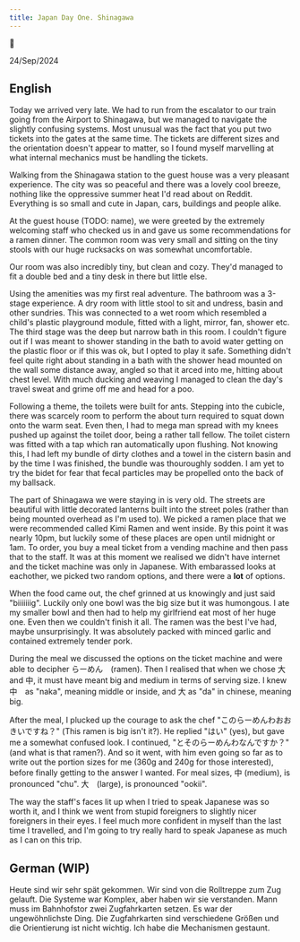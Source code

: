 ```yaml
---
title: Japan Day One. Shinagawa
---
```


🌱

24/Sep/2024

## English
Today we arrived very late. We had to run from the escalator to our train going from the Airport to Shinagawa, but we managed to navigate the slightly confusing systems. Most unusual was the fact that you put two tickets into the gates at the same time. The tickets are different sizes and the orientation doesn't appear to matter, so I found myself marvelling at what internal mechanics must be handling the tickets.

Walking from the Shinagawa station to the guest house was a very pleasant experience. The city was so peaceful and there was a lovely cool breeze, nothing like the oppressive summer heat I'd read about on Reddit. Everything is so small and cute in Japan, cars, buildings and people alike.

At the guest house (TODO: name), we were greeted by the extremely welcoming staff who checked us in and gave us some recommendations for a ramen dinner. The common room was very small and sitting on the tiny stools with our huge rucksacks on was somewhat uncomfortable. 

Our room was also incredibly tiny, but clean and cozy. They'd managed to fit a double bed and a tiny desk in there but little else.

Using the amenities was my first real adventure. The bathroom was a 3-stage experience. A dry room with little stool to sit and undress, basin and other sundries. This was connected to a wet room which resembled a child's plastic playground module, fitted with a light, mirror, fan, shower etc. The third stage was the deep but narrow bath in this room. I couldn't figure out if I was meant to shower standing in the bath to avoid water getting on the plastic floor or if this was ok, but I opted to play it safe. Something didn't feel quite right about standing in a bath with the shower head mounted on the wall some distance away, angled so that it arced into me, hitting about chest level. With much ducking and weaving I managed to clean the day's travel sweat and grime off me and head for a poo.

Following a theme, the toilets were built for ants. Stepping into the cubicle, there was scarcely room to perform the about turn required to squat down onto the warm seat. Even then, I had to mega man spread with my knees pushed up against the toilet door, being a rather tall fellow. The toilet cistern was fitted with a tap which ran automatically upon flushing. Not knowing this, I had left my bundle of dirty clothes and a towel in the cistern basin and by the time I was finished, the bundle was thouroughly sodden. I am yet to try the bidet for fear that fecal particles may be propelled onto the back of my ballsack.

The part of Shinagawa we were staying in is very old. The streets are beautiful with little decorated lanterns built into the street poles (rather than being mounted overhead as I'm used to). We picked a ramen place that we were recommended called Kimi Ramen and went inside. By this point it was nearly 10pm, but luckily some of these places are open until midnight or 1am. To order, you buy a meal ticket from a vending machine and then pass that to the staff. It was at this moment we realised we didn't have internet and the ticket machine was only in Japanese. With embarassed looks at eachother, we picked two random options, and there were a **lot** of options.

When the food came out, the chef grinned at us knowingly and just said "biiiiiiig". Luckily only one bowl was the big size but it was humongous. I ate my smaller bowl and then had to help my girlfriend eat most of her huge one. Even then we couldn't finish it all. The ramen was the best I've had, maybe unsurprisingly. It was absolutely packed with minced garlic and contained extremely tender pork.

During the meal we discussed the options on the ticket machine and were able to decipher らーめん　(ramen). Then I realised that when we chose 大 and 中, it must have meant big and medium in terms of serving size. I knew 中　as "naka", meaning middle or inside, and 大 as "da" in chinese, meaning big. 

After the meal, I plucked up the courage to ask the chef "このらーめんわおおきいですね？" (This ramen is big isn't it?). He replied "はい" (yes), but gave me a somewhat confused look. I continued, "とそのらーめんわなんですか？" (and what is that ramen?). And so it went, with him even going so far as to write out the portion sizes for me (360g and 240g for those interested), before finally getting to the answer I wanted. For meal sizes, 中 (medium), is pronounced "chu". 大　(large), is pronounced "ookii".

The way the staff's faces lit up when I tried to speak Japanese was so worth it, and I think we went from stupid foreigners to slightly nicer foreigners in their eyes. I feel much more confident in myself than the last time I travelled, and I'm going to try really hard to speak Japanese as much as I can on this trip.

## German (WIP)
Heute sind wir sehr spät gekommen. Wir sind von die Rolltreppe zum Zug gelauft. Die Systeme war Komplex, aber haben wir sie verstanden. Mann muss im Bahnhofstor zwei Zugfahrkarten setzen. Es war der ungewöhnlichste Ding. Die Zugfahrkarten sind verschiedene Größen und die Orientierung ist nicht wichtig. Ich habe die Mechanismen gestaunt. 